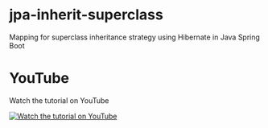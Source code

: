 # jpa-inherit-superclass
Mapping for superclass inheritance strategy using Hibernate in Java Spring Boot

# YouTube

Watch the tutorial on YouTube

[![Watch the tutorial on YouTube](https://img.youtube.com/vi/eq7WCvXqUfE/maxresdefault.jpg)](https://youtu.be/eq7WCvXqUfE)
